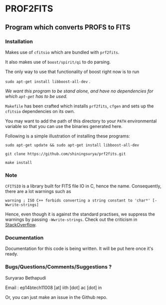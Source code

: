 # PROF2FITS
## Program which converts PROFS to FITS



### Installation
Makes use of `cfitsio` which are bundled with `prf2fits`. 

It also makes use of `boost/spirit/qi` to do parsing. 

The only way to use that functionality of boost right now is to run 

`sudo apt-get install libboost-all-dev` . 

*We want this program to be stand alone, and have no dependencies for which `apt-get` has to be used.*

`Makefile` has been crafted which installs `prf2fits`, `cfgen` and sets up the `cfitsio` dependencies on its own. 

You may want to add the path of this directory to your `PATH` environmental variable so that you can use the binaries generated here.

Following is a simple illustration of installing these programs:

`sudo apt-get update && sudo apt-get install libboost-all-dev`

`git clone https://github.com/shiningsurya/prf2fits.git`

`make install`


### Note

`CFITSIO` is a library built for FITS file IO in C, hence the name. Consequently, there are a lot warnings such as 

`warning ; ISO C++ forbids converting a string constant to 'char*' [-Wwrite-strings]`

Hence, even though it is against the standard practises, we suppress the warnings by passing `-Wwrite-strings`.
Check out the criticism in [StackOverflow](https://stackoverflow.com/questions/8356223/assign-a-string-literal-to-a-char).


### Documentation
Documentation for this code is being written. 
It will be put here once it's ready. 


### Bugs/Questions/Comments/Suggestions ?
Suryarao Bethapudi 

Email : ep14btech11008 [at] iith [dot] ac [dot] in

Or, you can just make an issue in the Github repo.


